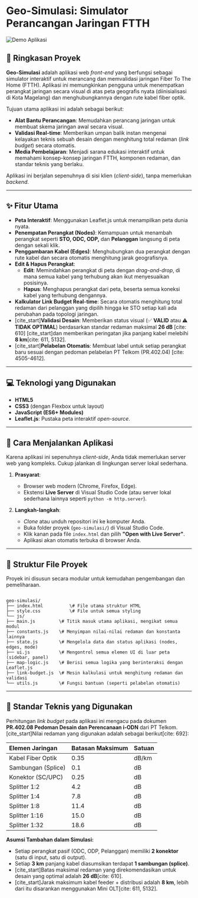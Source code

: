 # Geo-Simulasi: Simulator Perancangan Jaringan FTTH

![Demo Aplikasi](https://storage.googleapis.com/gemini-prod/images/b80142df-5011-4475-8025-a1c223a23a35.png)

## 📝 Ringkasan Proyek

**Geo-Simulasi** adalah aplikasi web *front-end* yang berfungsi sebagai simulator interaktif untuk merancang dan memvalidasi jaringan Fiber To The Home (FTTH). Aplikasi ini memungkinkan pengguna untuk menempatkan perangkat jaringan secara visual di atas peta geografis nyata (diinisialisasi di Kota Magelang) dan menghubungkannya dengan rute kabel fiber optik.

Tujuan utama aplikasi ini adalah sebagai berikut:
* **Alat Bantu Perancangan**: Memudahkan perancang jaringan untuk membuat skema jaringan awal secara visual.
* **Validasi Real-time**: Memberikan umpan balik instan mengenai kelayakan teknis sebuah desain dengan menghitung total redaman (*link budget*) secara otomatis.
* **Media Pembelajaran**: Menjadi sarana edukasi interaktif untuk memahami konsep-konsep jaringan FTTH, komponen redaman, dan standar teknis yang berlaku.

Aplikasi ini berjalan sepenuhnya di sisi klien (*client-side*), tanpa memerlukan *backend*.

---

## ✨ Fitur Utama

* **Peta Interaktif**: Menggunakan Leaflet.js untuk menampilkan peta dunia nyata.
* **Penempatan Perangkat (Nodes)**: Kemampuan untuk menambah perangkat seperti **STO, ODC, ODP,** dan **Pelanggan** langsung di peta dengan sekali klik.
* **Penggambaran Kabel (Edges)**: Menghubungkan dua perangkat dengan rute kabel dan secara otomatis menghitung jarak geografisnya.
* **Edit & Hapus Perangkat**:
    * **Edit**: Memindahkan perangkat di peta dengan *drag-and-drop*, di mana semua kabel yang terhubung akan ikut menyesuaikan posisinya.
    * **Hapus**: Menghapus perangkat dari peta, beserta semua koneksi kabel yang terhubung dengannya.
* **Kalkulator Link Budget Real-time**: Secara otomatis menghitung total redaman dari pelanggan yang dipilih hingga ke STO setiap kali ada perubahan pada topologi jaringan.
* [cite_start]**Validasi Desain**: Memberikan status visual (✅ **VALID** atau ⚠️ **TIDAK OPTIMAL**) berdasarkan standar redaman maksimal **26 dB** [cite: 610] [cite_start]dan memberikan peringatan jika panjang kabel melebihi **8 km**[cite: 611, 5132].
* [cite_start]**Pelabelan Otomatis**: Membuat label untuk setiap perangkat baru sesuai dengan pedoman pelabelan PT Telkom (PR.402.04) [cite: 4505-4612].

---

## 💻 Teknologi yang Digunakan

* **HTML5**
* **CSS3** (dengan Flexbox untuk layout)
* **JavaScript (ES6+ Modules)**
* **Leaflet.js**: Pustaka peta interaktif *open-source*.

---

## 🚀 Cara Menjalankan Aplikasi

Karena aplikasi ini sepenuhnya *client-side*, Anda tidak memerlukan server web yang kompleks. Cukup jalankan di lingkungan server lokal sederhana.

1.  **Prasyarat**:
    * Browser web modern (Chrome, Firefox, Edge).
    * Ekstensi **Live Server** di Visual Studio Code (atau server lokal sederhana lainnya seperti `python -m http.server`).

2.  **Langkah-langkah**:
    * *Clone* atau unduh repositori ini ke komputer Anda.
    * Buka folder proyek (`geo-simulasi/`) di Visual Studio Code.
    * Klik kanan pada file `index.html` dan pilih **"Open with Live Server"**.
    * Aplikasi akan otomatis terbuka di browser Anda.

---

## 📂 Struktur File Proyek

Proyek ini disusun secara modular untuk kemudahan pengembangan dan pemeliharaan.

```

geo-simulasi/
├── index.html          \# File utama struktur HTML
├── style.css           \# File untuk semua styling
└── js/
├── main.js         \# Titik masuk utama aplikasi, mengikat semua modul
├── constants.js    \# Menyimpan nilai-nilai redaman dan konstanta lainnya
├── state.js        \# Mengelola data dan status aplikasi (nodes, edges, mode)
├── ui.js           \# Mengontrol semua elemen UI di luar peta (sidebar, panel)
├── map-logic.js    \# Berisi semua logika yang berinteraksi dengan Leaflet.js
├── link-budget.js  \# Mesin kalkulasi untuk menghitung redaman dan validasi
└── utils.js        \# Fungsi bantuan (seperti pelabelan otomatis)

```

---

## 🔧 Standar Teknis yang Digunakan

Perhitungan *link budget* pada aplikasi ini mengacu pada dokumen **PR.402.08 Pedoman Desain dan Perencanaan i-ODN** dari PT Telkom. [cite_start]Nilai redaman yang digunakan adalah sebagai berikut[cite: 692]:

| Elemen Jaringan | Batasan Maksimum | Satuan |
| :--- | :--- | :--- |
| Kabel Fiber Optik | 0.35 | dB/km |
| Sambungan (Splice) | 0.1 | dB |
| Konektor (SC/UPC) | 0.25 | dB |
| Splitter 1:2 | 4.2 | dB |
| Splitter 1:4 | 7.8 | dB |
| Splitter 1:8 | 11.4 | dB |
| Splitter 1:16 | 15.0 | dB |
| Splitter 1:32 | 18.6 | dB |

**Asumsi Tambahan dalam Simulasi:**
* Setiap perangkat pasif (ODC, ODP, Pelanggan) memiliki **2 konektor** (satu di input, satu di output).
* Setiap **3 km** panjang kabel diasumsikan terdapat **1 sambungan (splice)**.
* [cite_start]Batas maksimal redaman yang direkomendasikan untuk desain yang optimal adalah **26 dB**[cite: 610].
* [cite_start]Jarak maksimum kabel feeder + distribusi adalah **8 km**, lebih dari itu disarankan menggunakan Mini OLT[cite: 611, 5132].
```
